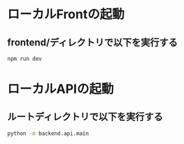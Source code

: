 # ローカルFrontの起動

## frontend/ディレクトリで以下を実行する

```bash
npm run dev
```

# ローカルAPIの起動

## ルートディレクトリで以下を実行する

```bash
python -m backend.api.main
```